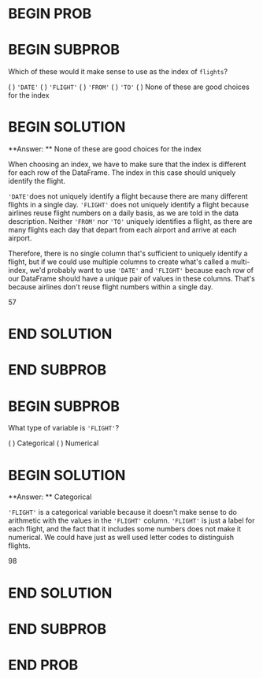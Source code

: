 # BEGIN PROB

# BEGIN SUBPROB

Which of these would it make sense to use as the index of `flights`?

( ) `'DATE'`
( ) `'FLIGHT'`
( ) `'FROM'`
( ) `'TO'`
( ) None of these are good choices for the index

# BEGIN SOLUTION

**Answer: ** None of these are good choices for the index

When choosing an index, we have to make sure that the index is different for each row of the DataFrame. The index in this case should uniquely identify the flight. 

`'DATE'`does not uniquely identify a flight because there are many different flights in a single day. `'FLIGHT'` does not uniquely identify a flight because airlines reuse flight numbers on a daily basis, as we are told in the data description. Neither `'FROM'` nor `'TO'` uniquely identifies a flight, as there are many flights each day that depart from each airport and arrive at each airport. 

Therefore, there is no single column that's sufficient to uniquely identify a flight, but if we could use multiple columns to create what's called a multi-index, we'd probably want to use `'DATE'` and `'FLIGHT'` because each row of our DataFrame should have a unique pair of values in these columns. That's because airlines don't reuse flight numbers within a single day.

<average>57</average>

# END SOLUTION

# END SUBPROB

# BEGIN SUBPROB

What type of variable is `'FLIGHT'`?

( ) Categorical
( ) Numerical

# BEGIN SOLUTION

**Answer: ** Categorical

`'FLIGHT'` is a categorical variable because it doesn't make sense to do arithmetic with the values in the `'FLIGHT'` column. `'FLIGHT'` is just a label for each flight, and the fact that it includes some numbers does not make it numerical. We could have just as well used letter codes to distinguish flights.

<average>98</average>

# END SOLUTION

# END SUBPROB

# END PROB